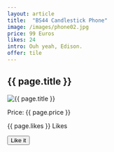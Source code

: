 ```yaml
---
layout: article
title:  "BS44 Candlestick Phone"
image: /images/phone02.jpg
price: 99 Euros
likes: 24
intro: Ouh yeah, Edison.
offer: tile
---
```


<h2>{{ page.title }}</h2>
<img src="{{ page.image }}" alt="{{ page.title }}">
<p>Price: {{ page.price }}</p>
<span class="fui-heart"> {{ page.likes }} Likes</span>
<p><button class="btn btn-lg btn-primary" type="button">Like it</button></p>